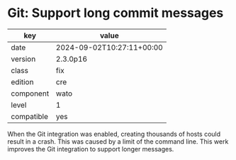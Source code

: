 [//]: # (werk v2)
# Git: Support long commit messages

key        | value
---------- | ---
date       | 2024-09-02T10:27:11+00:00
version    | 2.3.0p16
class      | fix
edition    | cre
component  | wato
level      | 1
compatible | yes

When the Git integration was enabled, creating thousands of hosts could result
in a crash. This was caused by a limit of the command line.
This werk improves the Git integration to support longer messages.
